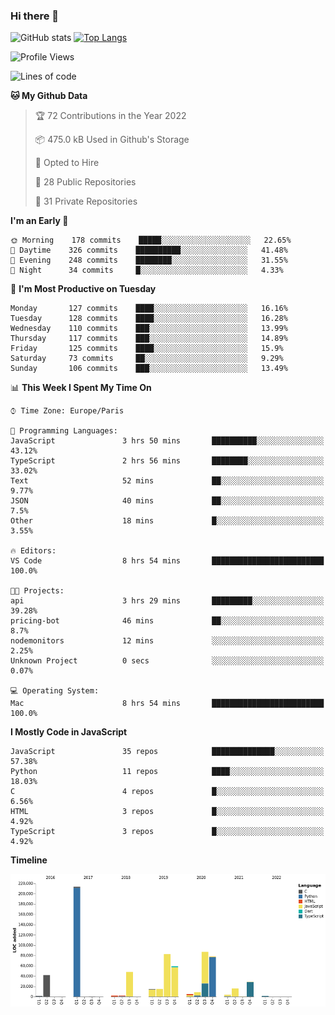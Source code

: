 ### Hi there 👋


![GitHub stats](https://github-readme-stats.vercel.app/api?username=eastkap&theme=dark&show_icons=true&count_private=true)
[![Top Langs](https://github-readme-stats.vercel.app/api/top-langs/?username=eastkap&layout=compact)](https://github.com/anuraghazra/github-readme-stats)



<!--START_SECTION:waka-->
![Profile Views](http://img.shields.io/badge/Profile%20Views-2-blue)

![Lines of code](https://img.shields.io/badge/From%20Hello%20World%20I%27ve%20Written-711355%20lines%20of%20code-blue)

**🐱 My Github Data** 

> 🏆 72 Contributions in the Year 2022
 > 
> 📦 475.0 kB Used in Github's Storage 
 > 
> 💼 Opted to Hire
 > 
> 📜 28 Public Repositories 
 > 
> 🔑 31 Private Repositories  
 > 
**I'm an Early 🐤** 

```text
🌞 Morning    178 commits    █████░░░░░░░░░░░░░░░░░░░░   22.65% 
🌆 Daytime    326 commits    ██████████░░░░░░░░░░░░░░░   41.48% 
🌃 Evening    248 commits    ████████░░░░░░░░░░░░░░░░░   31.55% 
🌙 Night      34 commits     █░░░░░░░░░░░░░░░░░░░░░░░░   4.33%

```
📅 **I'm Most Productive on Tuesday** 

```text
Monday       127 commits    ████░░░░░░░░░░░░░░░░░░░░░   16.16% 
Tuesday      128 commits    ████░░░░░░░░░░░░░░░░░░░░░   16.28% 
Wednesday    110 commits    ███░░░░░░░░░░░░░░░░░░░░░░   13.99% 
Thursday     117 commits    ███░░░░░░░░░░░░░░░░░░░░░░   14.89% 
Friday       125 commits    ████░░░░░░░░░░░░░░░░░░░░░   15.9% 
Saturday     73 commits     ██░░░░░░░░░░░░░░░░░░░░░░░   9.29% 
Sunday       106 commits    ███░░░░░░░░░░░░░░░░░░░░░░   13.49%

```


📊 **This Week I Spent My Time On** 

```text
⌚︎ Time Zone: Europe/Paris

💬 Programming Languages: 
JavaScript               3 hrs 50 mins       ██████████░░░░░░░░░░░░░░░   43.12% 
TypeScript               2 hrs 56 mins       ████████░░░░░░░░░░░░░░░░░   33.02% 
Text                     52 mins             ██░░░░░░░░░░░░░░░░░░░░░░░   9.77% 
JSON                     40 mins             ██░░░░░░░░░░░░░░░░░░░░░░░   7.5% 
Other                    18 mins             █░░░░░░░░░░░░░░░░░░░░░░░░   3.55%

🔥 Editors: 
VS Code                  8 hrs 54 mins       █████████████████████████   100.0%

🐱‍💻 Projects: 
api                      3 hrs 29 mins       █████████░░░░░░░░░░░░░░░░   39.28% 
pricing-bot              46 mins             ██░░░░░░░░░░░░░░░░░░░░░░░   8.7% 
nodemonitors             12 mins             ░░░░░░░░░░░░░░░░░░░░░░░░░   2.25% 
Unknown Project          0 secs              ░░░░░░░░░░░░░░░░░░░░░░░░░   0.07%

💻 Operating System: 
Mac                      8 hrs 54 mins       █████████████████████████   100.0%

```

**I Mostly Code in JavaScript** 

```text
JavaScript               35 repos            ██████████████░░░░░░░░░░░   57.38% 
Python                   11 repos            ████░░░░░░░░░░░░░░░░░░░░░   18.03% 
C                        4 repos             █░░░░░░░░░░░░░░░░░░░░░░░░   6.56% 
HTML                     3 repos             █░░░░░░░░░░░░░░░░░░░░░░░░   4.92% 
TypeScript               3 repos             █░░░░░░░░░░░░░░░░░░░░░░░░   4.92%

```


**Timeline**

![Chart not found](https://raw.githubusercontent.com/Eastkap/Eastkap/main/charts/bar_graph.png) 


<!--END_SECTION:waka-->

<!--
**Eastkap/eastkap** is a ✨ _special_ ✨ repository because its `README.md` (this file) appears on your GitHub profile.

Here are some ideas to get you started:

- 🔭 I’m currently working on ...
- 🌱 I’m currently learning ...
- 👯 I’m looking to collaborate on ...
- 🤔 I’m looking for help with ...
- 💬 Ask me about ...
- 📫 How to reach me: ...
- 😄 Pronouns: ...
- ⚡ Fun fact: ...
-->
